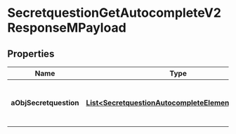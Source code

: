 

# SecretquestionGetAutocompleteV2ResponseMPayload

## Properties

Name | Type | Description | Notes
------------ | ------------- | ------------- | -------------
**aObjSecretquestion** | [**List&lt;SecretquestionAutocompleteElementResponse&gt;**](SecretquestionAutocompleteElementResponse.md) | An array of Secretquestion autocomplete element response. | 




